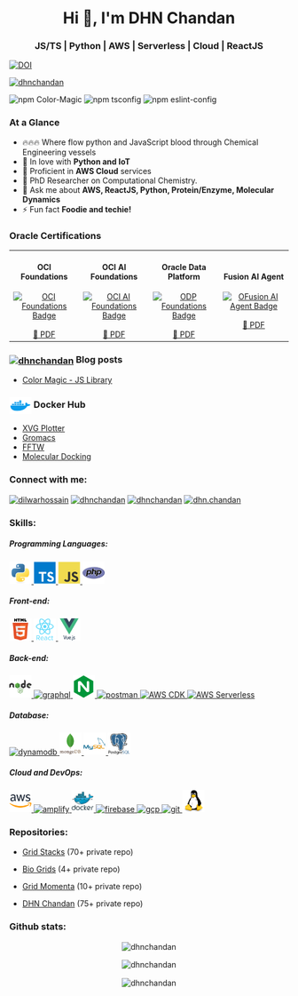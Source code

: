 <h1 align="center">Hi 👋, I'm DHN Chandan</h1>

<h3 align="center">JS/TS | Python | AWS | Serverless | Cloud | ReactJS</h3>

[![DOI](https://zenodo.org/badge/DOI/10.5281/zenodo.10576496.svg)](https://doi.org/10.5281/zenodo.10576496)

<p align="left"> <a href="https://twitter.com/dhnchandan" target="blank"><img src="https://img.shields.io/twitter/follow/dhnchandan?logo=twitter&style=for-the-badge" alt="dhnchandan" /></a> </p>
<img alt="npm Color-Magic" src="https://img.shields.io/npm/v/@fly-lab/color-magic?label=npm Color-Magic&style=for-the-badge">
<img alt="npm tsconfig" src="https://img.shields.io/npm/v/@fly-lab/tsconfig?label=npm tsconfig&style=for-the-badge">
<img alt="npm eslint-config" src="https://img.shields.io/npm/v/@fly-lab/eslint-config?label=npm eslint-config&style=for-the-badge">

### At a Glance
- 🔥🔥🔥 Where flow python and JavaScript blood through Chemical Engineering vessels
- 🌱 In love with **Python and IoT**
- 🎉 Proficient in **AWS Cloud** services
- 📝 PhD Researcher on Computational Chemistry.
- 💬 Ask me about **AWS, ReactJS, Python, Protein/Enzyme, Molecular Dynamics**
- ⚡ Fun fact **Foodie and techie!**

### Oracle Certifications
<table>
  <tr>
    <td align="center" width="25%">
      <h4>OCI Foundations</h4>
      <a href="https://catalog-education.oracle.com/ords/certview/sharebadge?id=7C3B021180FCB0A0FFE1896A4FE62024B59EA6FD621DF87E7CAA40A35BF80092" target="_blank">
        <img src="https://img.shields.io/badge/Certified-OCI Foundations-blue?style=for-the-badge&logo=oracle" alt="OCI Foundations Badge"/>
      </a><br><br>
      <a href="./files/Oracle Cloud Infrastructure Foundations - Foundations Associate.pdf" target="_blank">📄 PDF</a>
    </td>
    <td align="center" width="25%">
      <h4>OCI AI Foundations</h4>
      <a href="https://catalog-education.oracle.com/ords/certview/sharebadge?id=61936673DD672A7FBB4595AF680338AB2F6006981B38591E7B8D1652B3CAA7E0" target="_blank">
        <img src="https://img.shields.io/badge/Certified-OCI AI Foundations-blue?style=for-the-badge&logo=oracle" alt="OCI AI Foundations Badge"/>
      </a><br><br>
      <a href="./files/Oracle Cloud Infrastructure AI Foundations - Foundations Associate.pdf" target="_blank">📄 PDF</a>
    </td>
    <td align="center" width="25%">
      <h4>Oracle Data Platform</h4>
      <a href="https://catalog-education.oracle.com/ords/certview/sharebadge?id=B0E0C0A690CBA0AB1EDE25817B739F9021EE488FF435725770DFCDD7515BA826" target="_blank">
        <img src="https://img.shields.io/badge/Certified-ODP Foundations-blue?style=for-the-badge&logo=oracle" alt="ODP Foundations Badge"/>
      </a><br><br>
      <a href="./files/Oracle Data Platform Foundations - Foundations Associate.pdf" target="_blank">📄 PDF</a>
    </td>
    <td align="center" width="25%">
      <h4>Fusion AI Agent</h4>
      <a href="https://catalog-education.oracle.com/pls/certview/sharebadge?id=E91D8F0FFB45C751511E69E5E3EDC4621EE4A83289869B8FABF5A6B70ADB9DCC" target="_blank">
        <img src="https://img.shields.io/badge/Certified-OFusion AI Agent-blue?style=for-the-badge&logo=oracle" alt="OFusion AI Agent Badge"/>
      </a><br><br>
      <a href="./files/Oracle Fusion AI Agent Studio - Rel 1 - Foundations Associate.pdf" target="_blank">📄 PDF</a>
    </td>
  </tr>
</table>

### <a href="https://dev.to/dhnchandan" target="blank"><img align="center" src="https://cdn.jsdelivr.net/npm/simple-icons@3.0.1/icons/dev-dot-to.svg" alt="dhnchandan" height="30" width="40" /></a> Blog posts

<!-- BLOG-POST-LIST:START -->

- [Color Magic - JS Library](https://dev.to/dhnchandan/color-magic-js-library-557d)

<!-- BLOG-POST-LIST:END -->

### <a href="https://hub.docker.com/u/firesimulations" target="blank"><img align="center" src="docker.png" alt="dhnchandan" height="30" width="40" /></a> Docker Hub

<!-- DOCKER_IMAGE-LIST:START -->

- [XVG Plotter](https://hub.docker.com/r/firesimulations/xvg-plotter)
- [Gromacs](https://hub.docker.com/r/firesimulations/gromacs)
- [FFTW](https://hub.docker.com/r/firesimulations/fftw)
- [Molecular Docking](https://hub.docker.com/r/firesimulations/autodocking)

<!-- DOCKER_IMAGE-LIST:END -->

<h3 align="left">Connect with me:</h3>
<p align="left">
    <a href="https://linkedin.com/in/dilwarhossain" target="blank"><img align="center" src="https://raw.githubusercontent.com/rahuldkjain/github-profile-readme-generator/master/src/images/icons/Social/linked-in-alt.svg" alt="dilwarhossain" height="30" width="40" /></a>
    <a href="https://dev.to/dhnchandan" target="blank"><img align="center" src="https://cdn.jsdelivr.net/npm/simple-icons@3.0.1/icons/dev-dot-to.svg" alt="dhnchandan" height="30" width="40" /></a>
    <a href="https://twitter.com/dhnchandan" target="blank"><img align="center" src="https://raw.githubusercontent.com/rahuldkjain/github-profile-readme-generator/master/src/images/icons/Social/twitter.svg" alt="dhnchandan" height="30" width="40" /></a>
    <a href="https://www.facebook.com/dhn.chandan" target="blank"><img align="center" src="https://raw.githubusercontent.com/rahuldkjain/github-profile-readme-generator/master/src/images/icons/Social/facebook.svg" alt="dhn.chandan" height="30" width="40" /></a>
</p>

<h3 align="left">Skills:</h3>
<h5 align="left">Programming Languages:</h5>
<p align="left">
    <!--Python-->
    <a href="https://www.python.org" target="_blank"> <img src="https://raw.githubusercontent.com/devicons/devicon/master/icons/python/python-original.svg" alt="python" width="40" height="40"/> </a>
    <!--TypeScript-->
    <a href="https://www.typescriptlang.org/" target="_blank"> <img src="https://raw.githubusercontent.com/devicons/devicon/master/icons/typescript/typescript-original.svg" alt="typescript" width="40" height="40"/> </a>
    <!--JS-->
    <a href="https://developer.mozilla.org/en-US/docs/Web/JavaScript" target="_blank"> <img src="https://raw.githubusercontent.com/devicons/devicon/master/icons/javascript/javascript-original.svg" alt="javascript" width="40" height="40"/> </a>
    <!--PHP-->
    <a href="https://www.php.net" target="_blank"> <img src="https://raw.githubusercontent.com/devicons/devicon/master/icons/php/php-original.svg" alt="php" width="40" height="40"/> </a>
</p>

<h5 align="left">Front-end:</h5>
<p align="left">
    <!--HTML5-->
    <a href="https://www.w3.org/html/" target="_blank"> <img src="https://raw.githubusercontent.com/devicons/devicon/master/icons/html5/html5-original-wordmark.svg" alt="html5" width="40" height="40"/> </a>
    <!--ReactJS-->
    <a href="https://reactjs.org/" target="_blank"> <img src="https://raw.githubusercontent.com/devicons/devicon/master/icons/react/react-original-wordmark.svg" alt="react" width="40" height="40"/> </a>
    <!--VueJS-->
    <a href="https://vuejs.org/" target="_blank"> <img src="https://raw.githubusercontent.com/devicons/devicon/master/icons/vuejs/vuejs-original-wordmark.svg" alt="vuejs" width="40" height="40"/> </a>
</p>

<h5 align="left">Back-end:</h5>
<p align="left">
    <!--NodeJS-->
    <a href="https://nodejs.org" target="_blank"> <img src="https://raw.githubusercontent.com/devicons/devicon/master/icons/nodejs/nodejs-original-wordmark.svg" alt="nodejs" width="40" height="40"/> </a>
    <!--GraphQL-->
    <a href="https://graphql.org" target="_blank"> <img src="https://www.vectorlogo.zone/logos/graphql/graphql-icon.svg" alt="graphql" width="40" height="40"/> </a>
    <!--nginx-->
    <a href="https://www.nginx.com" target="_blank"> <img src="https://raw.githubusercontent.com/devicons/devicon/master/icons/nginx/nginx-original.svg" alt="nginx" width="40" height="40"/> </a>
    <!--Postman-->
    <a href="https://postman.com" target="_blank"> <img src="https://www.vectorlogo.zone/logos/getpostman/getpostman-icon.svg" alt="postman" width="40" height="40"/> </a>
    <!--AWS CDK-->
    <a href="https://aws.amazon.com/cdk" target="_blank"> <img src="https://user-images.githubusercontent.com/2752551/30405068-a7733b34-989e-11e7-8f66-7badaf1373ed.png" alt="AWS CDK" width="40" height="40"/> </a>
    <!--Serverless-->
    <a href="https://aws.amazon.com/serverless" target="_blank"> <img src="https://d2908q01vomqb2.cloudfront.net/7719a1c782a1ba91c031a682a0a2f8658209adbf/2021/01/15/cdk-logo6-1260x476.png" alt="AWS Serverless" width="100" height="40"/> </a>
</p>

<h5 align="left">Database:</h5>
<p align="left">
    <!--DynamoDB-->
    <a href="https://aws.amazon.com/dynamodb/" target="_blank"> <img src="https://cdn.worldvectorlogo.com/logos/aws-dynamodb.svg" alt="dynamodb" width="40" height="40"/> </a>
    <!--MongoDB-->
    <a href="https://www.mongodb.com/" target="_blank"> <img src="https://raw.githubusercontent.com/devicons/devicon/master/icons/mongodb/mongodb-original-wordmark.svg" alt="mongodb" width="40" height="40"/> </a>
    <!--MySQL-->
    <a href="https://www.mysql.com/" target="_blank"> <img src="https://raw.githubusercontent.com/devicons/devicon/master/icons/mysql/mysql-original-wordmark.svg" alt="mysql" width="40" height="40"/> </a>
    <!--PostGresSQL-->
    <a href="https://www.postgresql.org" target="_blank"> <img src="https://raw.githubusercontent.com/devicons/devicon/master/icons/postgresql/postgresql-original-wordmark.svg" alt="postgresql" width="40" height="40"/> </a>
</p>

<h5 align="left">Cloud and DevOps:</h5>
<p align="left">
    <!--AWS-->
    <a href="https://aws.amazon.com" target="_blank"> <img src="https://raw.githubusercontent.com/devicons/devicon/master/icons/amazonwebservices/amazonwebservices-original-wordmark.svg" alt="aws" width="40" height="40"/> </a>
    <!--Amplify-->
    <a href="https://aws.amazon.com/amplify/" target="_blank"> <img src="https://docs.amplify.aws/assets/logo-dark.svg" alt="amplify" width="40" height="40"/> </a>
    <!--Docker-->
    <a href="https://www.docker.com/" target="_blank"> <img src="https://raw.githubusercontent.com/devicons/devicon/master/icons/docker/docker-original-wordmark.svg" alt="docker" width="40" height="40"/> </a>
    <!--Firebase-->
    <a href="https://firebase.google.com/" target="_blank"> <img src="https://www.vectorlogo.zone/logos/firebase/firebase-icon.svg" alt="firebase" width="40" height="40"/> </a>
    <!--GCP-->
    <a href="https://cloud.google.com" target="_blank"> <img src="https://www.vectorlogo.zone/logos/google_cloud/google_cloud-icon.svg" alt="gcp" width="40" height="40"/> </a>
    <!--Git-->
    <a href="https://git-scm.com/" target="_blank"> <img src="https://www.vectorlogo.zone/logos/git-scm/git-scm-icon.svg" alt="git" width="40" height="40"/> </a>
    <!--Linux-->
    <a href="https://www.linux.org/" target="_blank"> <img src="https://raw.githubusercontent.com/devicons/devicon/master/icons/linux/linux-original.svg" alt="linux" width="40" height="40"/> </a>
</p>

<h3 align="left">Repositories:</h3>
<!-- REPOSITORY-LIST:START -->

- [Grid Stacks](github.com/orgs/grid-stacks) (70+ private repo)

- [Bio Grids](github.com/orgs/bio-grids) (4+ private repo)

- [Grid Momenta](github.com/orgs/grid-momenta) (10+ private repo)

- [DHN Chandan](bitbucket.org/dhnchandan) (75+ private repo)

<!-- REPOSITORY-LIST:END -->

<h3 align="left">Github stats:</h3>

<p align="center"><img align="center" src="https://github-readme-stats.vercel.app/api/top-langs?username=dhnchandan&show_icons=true&locale=en&layout=compact" alt="dhnchandan" /></p>

<p align="center"><img align="center" src="https://github-readme-stats.vercel.app/api?username=dhnchandan&show_icons=true&locale=en&hide_rank=true" alt="dhnchandan" /></p>

<p align="center"><img align="center" src="https://github-readme-streak-stats.herokuapp.com/?user=dhnchandan&" alt="dhnchandan" /></p>
